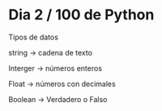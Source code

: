 # Dia 2 / 100 de Python

Tipos de datos

string -> cadena de texto

Interger -> números enteros

Float -> números con decimales

Boolean -> Verdadero o Falso